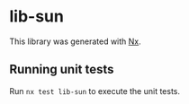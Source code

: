 # lib-sun

This library was generated with [Nx](https://nx.dev).

## Running unit tests

Run `nx test lib-sun` to execute the unit tests.
